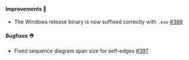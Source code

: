 #### Improvements 🧹

- The Windows release binary is now suffixed correctly with `.exe` [#388](https://github.com/terrastruct/d2/issues/388)

#### Bugfixes ⛑️

- Fixed sequence diagram span size for self-edges [#397](https://github.com/terrastruct/d2/pull/397)
